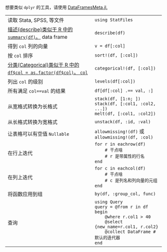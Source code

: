 想要类似 `dplyr` 的工具，请使用 [DataFramesMeta.jl.](https://github.com/JuliaStats/DataFramesMeta.jl)

|                            |                                                 |
| -------------------------- | ----------------------------------------------- |
| 读取 Stata, SPSS, 等文件    | `using StatFiles`                               |
| <a class="tooltip" href="#">描述(describe)<span>类似于 R 中的 `summary(df)`。</span></a> data frame | `describe(df)` |
| 得到 `col` 列的向量         | `v = df[:col]`                                  |
| 按 `col` 排序              | `sort!(df, [:col])`                              |
| <a class="tooltip" href="#">分类(Categorical)<span>类似于 R 中的 `df$col = as.factor(df$col)`。</span> `col` | `categorical!(df, [:col])` |
| 列出 `col` 的级别          | `levels(df[:col])`                               |
| 所有满足 `col==val` 的结果  | `df[df[:col] .== val, :]`                       |
| 从宽格式转换为长格式        | `stack(df, [1:n; ])`<br>`stack(df, [:col1, :col2, ...])`<br>`melt(df, [:col1, :col2])` |
| 从长格式转换为宽格式        | `unstack(df, :id, :val)`                         |
| 让表格可以有空值 `Nullable` | `allowmissing!(df)` 或 `allowmissing!(df, :col)` |
| 在行上迭代                 | `for r in eachrow(df)`<br>`    # 干点啥`<br>`    # r 是带属性的行名`<br>`end` |
| 在列上迭代                 | `for c in eachcol(df)`<br>`    # 干点啥`<br>`    # c 是列名和列向量的元组`<br>`end` |
| 将函数应用到组              | `by(df, :group_col, func)`                      |
| 查询                       | `using Query`<br>`query = @from r in df begin`<br>`    @where r.col1 > 40`<br>`    @select {new_name=r.col1, r.col2}`<br>`    @collect DataFrame # 默认的迭代器`<br>`end` |